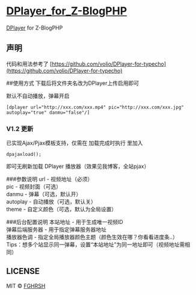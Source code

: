 # [DPlayer_for_Z-BlogPHP](https://www.fghrsh.net/post/57.html)
[DPlayer](https://github.com/DIYgod/DPlayer) for Z-BlogPHP

## 声明
代码和用法参考了 [https://github.com/volio/DPlayer-for-typecho](https://github.com/volio/DPlayer-for-typecho)

##使用方式
下载后将文件夹名改为DPlayer上传启用即可

默认不自动播放，弹幕开启
```
[dplayer url="http://xxx.com/xxx.mp4" pic="http://xxx.com/xxx.jpg" autoplay="true" danmu="false"/]
```

### V1.2 更新
已实现Ajax/Pjax模板支持，仅需在 加载完成时执行 里加入
```
dpajaxload();
```
即可无刷新加载 DPlayer 播放器（效果见我博客，全站pjax）

###参数说明
url - 视频地址（必须）  
pic - 视频封面（可选）  
danmu - 弹幕（可选，默认开）  
autoplay - 自动播放（可选，默认关）  
theme - 自定义颜色（可选，默认为全局设置）

###后台配置说明
本站地址 - 用于生成唯一视频ID  
弹幕后端服务器 - 用于指定弹幕服务器地址  
播放器色调 - 指定全局播放器颜色主题（颜色生效在哪？你看看进度条..）  
Tips：想多个站显示同一弹幕，设置“本站地址”为同一地址即可（视频地址需相同）

## LICENSE
MIT © [FGHRSH](https://www.fghrsh.net)